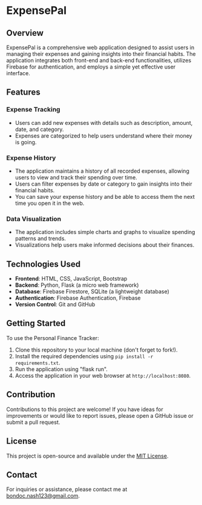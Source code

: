 # ExpensePal

## Overview

ExpensePal is a comprehensive web application designed to assist users in managing their expenses and gaining insights into their financial habits. The application integrates both front-end and back-end functionalities, utilizes Firebase for authentication, and employs a simple yet effective user interface.

## Features

### Expense Tracking
- Users can add new expenses with details such as description, amount, date, and category.
- Expenses are categorized to help users understand where their money is going.

### Expense History
- The application maintains a history of all recorded expenses, allowing users to view and track their spending over time.
- Users can filter expenses by date or category to gain insights into their financial habits.
- You can save your expense history and be able to access them the next time you open it in the web.

### Data Visualization
- The application includes simple charts and graphs to visualize spending patterns and trends.
- Visualizations help users make informed decisions about their finances.

## Technologies Used

- **Frontend**: HTML, CSS, JavaScript, Bootstrap
- **Backend**: Python, Flask (a micro web framework)
- **Database**: Firebase Firestore, SQLite (a lightweight database)
- **Authentication**: Firebase Authentication, Firebase
- **Version Control**: Git and GitHub

## Getting Started

To use the Personal Finance Tracker:

1. Clone this repository to your local machine (don't forget to fork!).
2. Install the required dependencies using `pip install -r requirements.txt`.
3. Run the application using "flask run".
4. Access the application in your web browser at `http://localhost:8080`.

## Contribution

Contributions to this project are welcome! If you have ideas for improvements or would like to report issues, please open a GitHub issue or submit a pull request.

## License

This project is open-source and available under the [MIT License](LICENSE).

## Contact

For inquiries or assistance, please contact me at bondoc.nash123@gmail.com.
